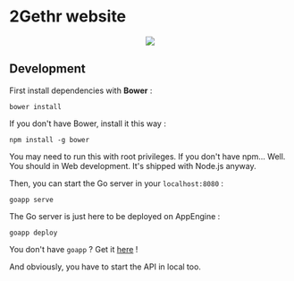 # 2Gethr website

<p align="center">
  <img src="https://cloud.githubusercontent.com/assets/1422403/6880709/97df24f4-d540-11e4-8af5-3b8f0aa9b8c2.png"/>
</p>

## Development

First install dependencies with **Bower** :

`bower install`

If you don't have Bower, install it this way :

`npm install -g bower`

You may need to run this with root privileges. If you don't have npm... Well. You should in Web development. It's shipped with Node.js anyway.

Then, you can start the Go server in your `localhost:8080` :

`goapp serve`

The Go server is just here to be deployed on AppEngine :

`goapp deploy`

You don't have `goapp` ? Get it [here](https://cloud.google.com/appengine/docs/go/gettingstarted/devenvironment) !

And obviously, you have to start the API in local too.
